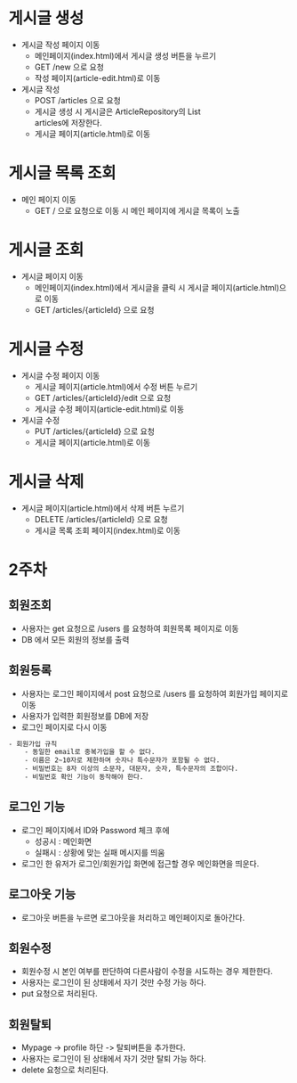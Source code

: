 # 게시글 생성
- 게시글 작성 페이지 이동
    - 메인페이지(index.html)에서 게시글 생성 버튼을 누르기
    - GET /new 으로 요청
    - 작성 페이지(article-edit.html)로 이동
- 게시글 작성
    - POST /articles 으로 요청
    - 게시글 생성 시 게시글은 ArticleRepository의 List<Article> articles에 저장한다.
    - 게시글 페이지(article.html)로 이동

# 게시글 목록 조회
- 메인 페이지 이동
    - GET / 으로 요청으로 이동 시 메인 페이지에 게시글 목록이 노출
    
# 게시글 조회
- 게시글 페이지 이동
    - 메인페이지(index.html)에서 게시글을 클릭 시 게시글 페이지(article.html)으로 이동
    - GET /articles/{articleId} 으로 요청
    
# 게시글 수정
- 게시글 수정 페이지 이동
    - 게시글 페이지(article.html)에서 수정 버튼 누르기
    - GET /articles/{articleId}/edit 으로 요청
    - 게시글 수정 페이지(article-edit.html)로 이동
- 게시글 수정
    - PUT /articles/{articleId} 으로 요청
    - 게시글 페이지(article.html)로 이동
    
# 게시글 삭제
- 게시글 페이지(article.html)에서 삭제 버튼 누르기
    - DELETE /articles/{articleId} 으로 요청
    - 게시글 목록 조회 페이지(index.html)로 이동
    
# 2주차
   
## 회원조회
- 사용자는 get 요청으로 /users 를 요청하여 회원목록 페이지로 이동
- DB 에서 모든 회원의 정보를 출력
 
## 회원등록
- 사용자는 로그인 페이지에서 post 요청으로 /users 를 요청하여 회원가입 페이지로 이동
- 사용자가 입력한 회원정보를 DB에 저장
- 로그인 페이지로 다시 이동
```bash
- 회원가입 규칙
    - 동일한 email로 중복가입을 할 수 없다.
    - 이름은 2~10자로 제한하며 숫자나 특수문자가 포함될 수 없다.
    - 비밀번호는 8자 이상의 소문자, 대문자, 숫자, 특수문자의 조합이다.
    - 비밀번호 확인 기능이 동작해야 한다.
```
    
## 로그인 기능
- 로그인 페이지에서 ID와 Password 체크 후에
    - 성공시 : 메인화면
    - 실패시 : 상황에 맞는 실패 메시지를 띄움
- 로그인 한 유저가 로그인/회원가입 화면에 접근할 경우 메인화면을 띄운다.
## 로그아웃 기능
- 로그아웃 버튼을 누르면 로그아웃을 처리하고 메인페이지로 돌아간다.

## 회원수정
- 회원수정 시 본인 여부를 판단하여 다른사람이 수정을 시도하는 경우 제한한다.
- 사용자는 로그인이 된 상태에서 자기 것만 수정 가능 하다.
- put 요청으로 처리된다.

## 회원탈퇴
- Mypage -> profile 하단 -> 탈퇴버튼을 추가한다.
- 사용자는 로그인이 된 상태에서 자기 것만 탈퇴 가능 하다.
- delete 요청으로 처리된다.